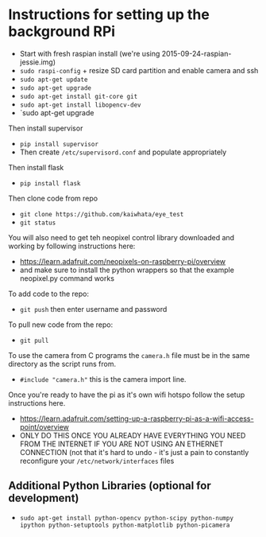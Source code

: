 # Instructions for setting up the background RPi

* Start with fresh raspian install (we're using 2015-09-24-raspian-jessie.img)
* `sudo raspi-config` + resize SD card partition and enable camera and ssh 
* `sudo apt-get update`
* `sudo apt-get upgrade`
* `sudo apt-get install git-core git`
* `sudo apt-get install libopencv-dev`
* `sudo apt-get upgrade

Then install supervisor
 * `pip install supervisor`
 * Then create `/etc/supervisord.conf` and populate appropriately

Then install flask
 * `pip install flask`

Then clone code from repo
* `git clone https://github.com/kaiwhata/eye_test`
* `git status`

You will also need to get teh neopixel control library downloaded and working by following instructions here:
* https://learn.adafruit.com/neopixels-on-raspberry-pi/overview
* and make sure to install the python wrappers so that the example neopixel.py command works

To add code to the repo:
* `git push` then enter username and password

To pull new code from the repo:
* `git pull`

To use the camera from C programs the `camera.h` file must be in the same directory as the script runs from.
* `#include "camera.h"` this is the camera import line.

Once you're ready to have the pi as it's own wifi hotspo follow the setup instructions here.
 * https://learn.adafruit.com/setting-up-a-raspberry-pi-as-a-wifi-access-point/overview
 * ONLY DO THIS ONCE YOU ALREADY HAVE EVERYTHING YOU NEED FROM THE INTERNET IF YOU ARE NOT USING AN ETHERNET CONNECTION
 (not that it's hard to undo - it's just a pain to constantly reconfigure your `/etc/network/interfaces` files
 
## Additional Python Libraries (optional for development)
* `sudo apt-get install python-opencv python-scipy python-numpy ipython python-setuptools python-matplotlib python-picamera`
